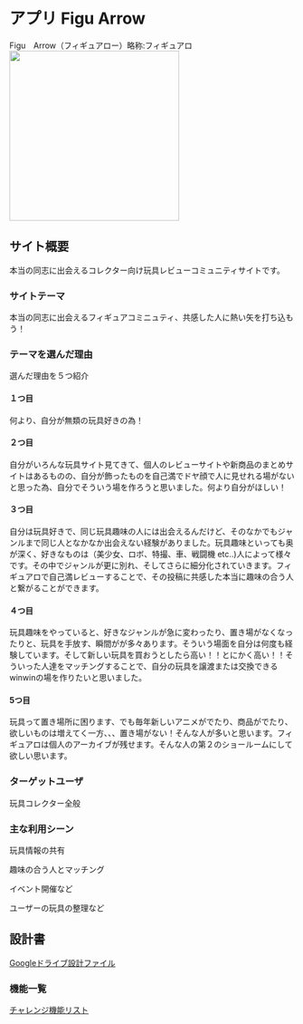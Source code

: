 # アプリ Figu Arrow
Figu　Arrow（フィギュアロー）略称:フィギュアロ
<img src="https://user-images.githubusercontent.com/64743218/94236097-9a04fb00-ff47-11ea-9970-f601d704a9cb.png" width="300px">
## サイト概要
本当の同志に出会えるコレクター向け玩具レビューコミュニティサイトです。
### サイトテーマ
本当の同志に出会えるフィギュアコミニュティ、共感した人に熱い矢を打ち込もう！

### テーマを選んだ理由
選んだ理由を５つ紹介
#### １つ目
何より、自分が無類の玩具好きの為！

#### ２つ目
自分がいろんな玩具サイト見てきて、個人のレビューサイトや新商品のまとめサイトはあるものの、自分が飾ったものを自己満でドヤ顔で人に見せれる場がないと思った為、自分でそういう場を作ろうと思いました。何より自分がほしい！

#### ３つ目
自分は玩具好きで、同じ玩具趣味の人には出会えるんだけど、そのなかでもジャンルまで同じ人となかなか出会えない経験がありました。玩具趣味といっても奥が深く、好きなものは（美少女、ロボ、特撮、車、戦闘機 etc..)人によって様々です。その中でジャンルが更に別れ、そしてさらに細分化されていきます。フィギュアロで自己満レビューすることで、その投稿に共感した本当に趣味の合う人と繋がることができます。

#### ４つ目
玩具趣味をやっていると、好きなジャンルが急に変わったり、置き場がなくなったりと、玩具を手放す、瞬間がが多々あります。そういう場面を自分は何度も経験しています。そして新しい玩具を買おうとしたら高い！！とにかく高い！！そういった人達をマッチングすることで、自分の玩具を譲渡または交換できるwinwinの場を作りたいと思いました。

#### 5つ目
玩具って置き場所に困ります、でも毎年新しいアニメがでたり、商品がでたり、欲しいものは増えてく一方、、、置き場がない！そんな人が多いと思います。フィギュアロは個人のアーカイブが残せます。そんな人の第２のショールームにして欲しい思います。

### ターゲットユーザ
玩具コレクター全般

### 主な利用シーン
玩具情報の共有

趣味の合う人とマッチング

イベント開催など

ユーザーの玩具の整理など

## 設計書
[Googleドライブ設計ファイル](https://drive.google.com/drive/folders/1J4BQrAuKbFlFIKMWtDvTPFV52gTP9PRW?usp=sharing)
### 機能一覧
[チャレンジ機能リスト](https://docs.google.com/spreadsheets/d/1eaHJllCCdWaSJI952Y0Sl6xS8kEBKsb1EhBgmzUY6qA/edit?usp=sharing)

